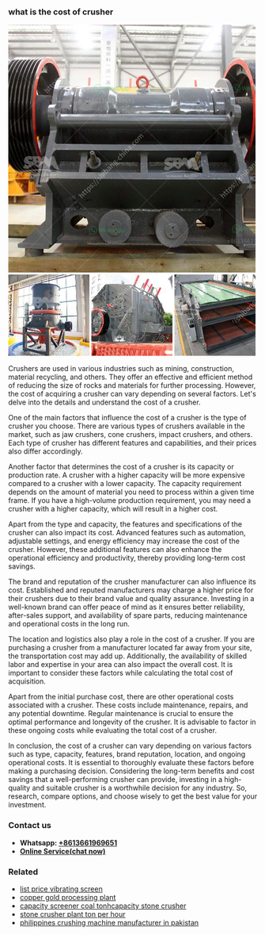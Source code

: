 <h3>what is the cost of crusher</h3><img src='1708589106.jpg' alt=''><p>Crushers are used in various industries such as mining, construction, material recycling, and others. They offer an effective and efficient method of reducing the size of rocks and materials for further processing. However, the cost of acquiring a crusher can vary depending on several factors. Let's delve into the details and understand the cost of a crusher.</p><p>One of the main factors that influence the cost of a crusher is the type of crusher you choose. There are various types of crushers available in the market, such as jaw crushers, cone crushers, impact crushers, and others. Each type of crusher has different features and capabilities, and their prices also differ accordingly.</p><p>Another factor that determines the cost of a crusher is its capacity or production rate. A crusher with a higher capacity will be more expensive compared to a crusher with a lower capacity. The capacity requirement depends on the amount of material you need to process within a given time frame. If you have a high-volume production requirement, you may need a crusher with a higher capacity, which will result in a higher cost.</p><p>Apart from the type and capacity, the features and specifications of the crusher can also impact its cost. Advanced features such as automation, adjustable settings, and energy efficiency may increase the cost of the crusher. However, these additional features can also enhance the operational efficiency and productivity, thereby providing long-term cost savings.</p><p>The brand and reputation of the crusher manufacturer can also influence its cost. Established and reputed manufacturers may charge a higher price for their crushers due to their brand value and quality assurance. Investing in a well-known brand can offer peace of mind as it ensures better reliability, after-sales support, and availability of spare parts, reducing maintenance and operational costs in the long run.</p><p>The location and logistics also play a role in the cost of a crusher. If you are purchasing a crusher from a manufacturer located far away from your site, the transportation cost may add up. Additionally, the availability of skilled labor and expertise in your area can also impact the overall cost. It is important to consider these factors while calculating the total cost of acquisition.</p><p>Apart from the initial purchase cost, there are other operational costs associated with a crusher. These costs include maintenance, repairs, and any potential downtime. Regular maintenance is crucial to ensure the optimal performance and longevity of the crusher. It is advisable to factor in these ongoing costs while evaluating the total cost of a crusher.</p><p>In conclusion, the cost of a crusher can vary depending on various factors such as type, capacity, features, brand reputation, location, and ongoing operational costs. It is essential to thoroughly evaluate these factors before making a purchasing decision. Considering the long-term benefits and cost savings that a well-performing crusher can provide, investing in a high-quality and suitable crusher is a worthwhile decision for any industry. So, research, compare options, and choose wisely to get the best value for your investment.</p><h3>Contact us</h3><ul><li><strong>Whatsapp:&nbsp;<a href="https://wa.me/8613661969651">+8613661969651</a></strong></li><li><a href="https://swt.shibang-china.com/?git&amp;zhl&amp;what is the cost of crusher"><strong>Online Service(chat now)</strong></a></li></ul><h3>Related</h3><ul><li><a href='list price vibrating screen.md'>list price vibrating screen</a></li><li><a href='copper gold processing plant.md'>copper gold processing plant</a></li><li><a href='capacity screener coal tonhcapacity stone crusher.md'>capacity screener coal tonhcapacity stone crusher</a></li><li><a href='stone crusher plant ton per hour.md'>stone crusher plant ton per hour</a></li><li><a href='philippines crushing machine manufacturer in pakistan.md'>philippines crushing machine manufacturer in pakistan</a></li></ul>